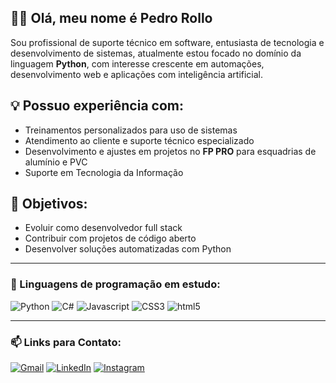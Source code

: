 ## 👋🏼 Olá, meu nome é Pedro Rollo

Sou profissional de suporte técnico em software, entusiasta de tecnologia e desenvolvimento de sistemas, atualmente estou focado no domínio da linguagem **Python**, com interesse crescente em automações, desenvolvimento web e aplicações com inteligência artificial.

## 💡 Possuo experiência com:
- Treinamentos personalizados para uso de sistemas
- Atendimento ao cliente e suporte técnico especializado
- Desenvolvimento e ajustes em projetos no **FP PRO** para esquadrias de alumínio e PVC
- Suporte em Tecnologia da Informação

## 🎯 Objetivos:
- Evoluir como desenvolvedor full stack   
- Contribuir com projetos de código aberto  
- Desenvolver soluções automatizadas com Python

---
### 🧠 Linguagens de programação em estudo:

<div style="display: inline_block">
<img alt="Python" src="https://img.shields.io/badge/Python-14354C?style=for-the-badge&logo=python&logoColor=white" />
<img alt="C#" src="https://img.shields.io/badge/C%23-239120?style=for-the-badge&logo=c-sharp&logoColor=white" />
<img alt="Javascript" src="https://img.shields.io/badge/JavaScript-F7DF1E?style=for-the-badge&logo=javascript&logoColor=black" />
<img alt="CSS3" src="https://img.shields.io/badge/CSS3-1572B6?style=for-the-badge&logo=css3&logoColor=white" />
<img alt="html5" src="https://img.shields.io/badge/HTML5-E34F26?style=for-the-badge&logo=html5&logoColor=white" />
</div>

---
### 📫 Links para Contato:

[![Gmail](https://img.shields.io/badge/Gmail-D14836?style=for-the-badge&logo=gmail&logoColor=white)](mailto:pedrogustavosantosalmeidarollo@gmail.com)
[![LinkedIn](https://img.shields.io/badge/LinkedIn-0077B5?style=for-the-badge&logo=linkedin&logoColor=white)](https://www.linkedin.com/in/adspedro)
[![Instagram](https://img.shields.io/badge/Instagram-E4405F?style=for-the-badge&logo=instagram&logoColor=white)](https://www.instagram.com/pedroo.gsr)

<!-- site de Badges: https://dev.to/envoy_/150-badges-for-github-pnk -->

